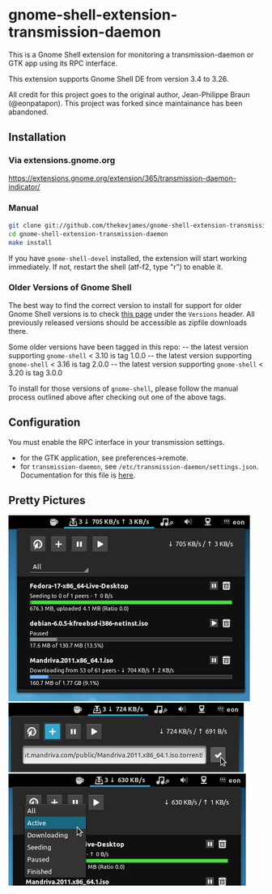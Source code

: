 # gnome-shell-extension-transmission-daemon
This is a Gnome Shell extension for monitoring a transmission-daemon or GTK app
using its RPC interface.

This extension supports Gnome Shell DE from version 3.4 to 3.26.

All credit for this project goes to the original author, Jean-Philippe Braun
(@eonpatapon). This project was forked since maintainance has been abandoned.

## Installation
### Via extensions.gnome.org
https://extensions.gnome.org/extension/365/transmission-daemon-indicator/

### Manual
```bash
git clone git://github.com/thekevjames/gnome-shell-extension-transmission-daemon.git
cd gnome-shell-extension-transmission-daemon
make install
```

If you have `gnome-shell-devel` installed, the extension will start working
immediately. If not, restart the shell (atf-f2, type "r") to enable it.

### Older Versions of Gnome Shell
The best way to find the correct version to install for support for older Gnome
Shell versions is to check
[this page](https://extensions.gnome.org/extension/365/transmission-daemon-indicator/)
under the `Versions` header. All previously released versions should be
accessible as zipfile downloads there.

Some older versions have been tagged in this repo:
-- the latest version supporting `gnome-shell` < 3.10 is tag 1.0.0
-- the latest version supporting `gnome-shell` < 3.16 is tag 2.0.0
-- the latest version supporting `gnome-shell` < 3.20 is tag 3.0.0

To install for those versions of `gnome-shell`, please follow the manual process
outlined above after checking out one of the above tags.

## Configuration
You must enable the RPC interface in your transmission settings.

- for the GTK application, see preferences->remote.
- for `transmission-daemon`, see `/etc/transmission-daemon/settings.json`.
Documentation for this file is [here](https://github.com/transmission/transmission/wiki/Editing-Configuration-Files).

## Pretty Pictures
![Screenshot](docs/screenshot.png)
![Add torrents](docs/screenshot-add.png)
![Filter torrents by state](docs/screenshot-filter.png)
